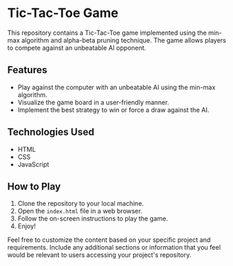 # Tic-Tac-Toe Game

This repository contains a Tic-Tac-Toe game implemented using the min-max algorithm and alpha-beta pruning technique. The game allows players to compete against an unbeatable AI opponent.

## Features

- Play against the computer with an unbeatable AI using the min-max algorithm.
- Visualize the game board in a user-friendly manner.
- Implement the best strategy to win or force a draw against the AI.

## Technologies Used

- HTML
- CSS
- JavaScript

## How to Play

1. Clone the repository to your local machine.
2. Open the `index.html` file in a web browser.
3. Follow the on-screen instructions to play the game.
4. Enjoy!

Feel free to customize the content based on your specific project and requirements. Include any additional sections or information that you feel would be relevant to users accessing your project's repository.
